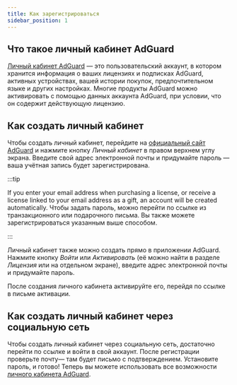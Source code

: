 ```yaml
---
title: Как зарегистрироваться
sidebar_position: 1
---
```


## Что такое личный кабинет AdGuard

[Личный кабинет AdGuard](https://my.adguard.com/) — это пользовательский аккаунт, в котором хранится информация о ваших лицензиях и подписках AdGuard, активных устройствах, вашей истории покупок, предпочтительном языке и других настройках. Многие продукты AdGuard можно активировать с помощью данных аккаунта AdGuard, при условии, что он содержит действующую лицензию.

## Как создать личный кабинет

Чтобы создать личный кабинет, перейдите на [официальный сайт AdGuard](https://adguard.com/welcome.html) и нажмите кнопку *Личный кабинет* в правом верхнем углу экрана. Введите свой адрес электронной почты и придумайте пароль — ваша учётная запись будет зарегистрирована.

:::tip

If you enter your email address when purchasing a license, or receive a license linked to your email address as a gift, an account will be created automatically. Чтобы задать пароль, можно перейти по ссылке из транзакционного или подарочного письма. Вы также можете зарегистрироваться указанным выше способом.

:::

Личный кабинет также можно создать прямо в приложении AdGuard. Нажмите кнопку *Войти* или *Активировать* (её можно найти в разделе *Лицензия* или на отдельном экране), введите адрес электронной почты и придумайте пароль.

После создания личного кабинета активируйте его, перейдя по ссылке в письме активации.

## Как создать личный кабинет через социальную сеть

Чтобы создать личный кабинет через социальную сеть, достаточно перейти по ссылке [](https://auth.adguard.com/login.html) и войти в свой аккаунт. После регистрации проверьте почту— там будет письмо с подтверждением. Установите пароль, и готово! Теперь вы можете использовать все возможности [личного кабинета AdGuard](https://adguard.com/kb/general/account/features/).
